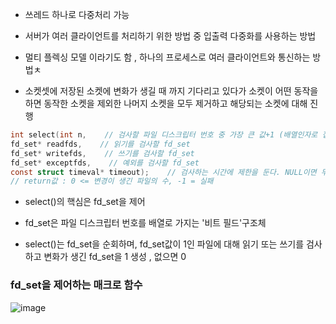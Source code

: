 
- 쓰레드 하나로 다중처리 가능

- 서버가 여러 클라이언트를 처리하기 위한 방법 중 입출력 다중화를 사용하는 방법

- 멀티 플렉싱 모델 이라기도 함 , 하나의 프로세스로 여러 클라이언트와 통신하는 방법ㅊ

- 소켓셋에 저장된 소켓에 변화가 생길 때 까지 기다리고 있다가 소켓이 어떤 동작을 하면 동작한 소켓을 제외한 나머지 소켓을 모두 제거하고 해당되는 소켓에 대해 진행



```c
int select(int n,    // 검사할 파일 디스크립터 번호 중 가장 큰 값+1 (배열인자로 접근하기 때문에)
fd_set* readfds,    // 읽기를 검사할 fd_set
fd_set* writefds,    // 쓰기를 검사할 fd_set
fd_set* exceptfds,    // 예외를 검사할 fd_set
const struct timeval* timeout);    // 검사하는 시간에 제한을 둔다. NULL이면 무한정 대기한다.
// return값 : 0 <= 변경이 생긴 파일의 수, -1 = 실패
```


- select()의 핵심은 fd_set을 제어

- fd_set은 파일 디스크립터 번호를 배열로 가지는 '비트 필드'구조체

- select()는 fd_set을 순회하며, fd_set값이 1인 파일에 대해 읽기 또는 쓰기를 검사하고 변화가 생긴 fd_set을 1 생성 , 없으면 0

### fd_set을 제어하는 매크로 함수

![image](https://user-images.githubusercontent.com/54939319/203883234-44d4b1c2-5524-4091-9263-212f4bc922af.png)
